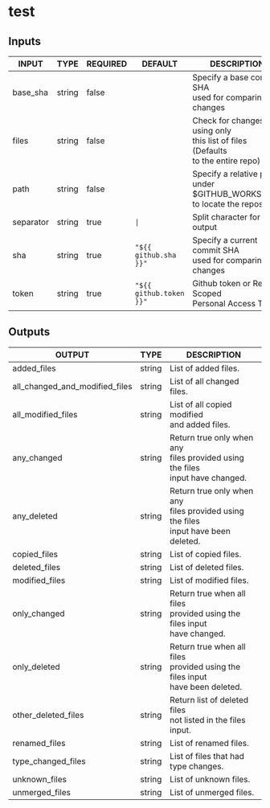 # test

## Inputs

<!-- AUTO-DOC-INPUT:START - Do not remove or modify this section -->

|   INPUT   |  TYPE  | REQUIRED |         DEFAULT         |                                     DESCRIPTION                                     |
|-----------|--------|----------|-------------------------|-------------------------------------------------------------------------------------|
| base_sha  | string | false    |                         | Specify a base commit SHA<br>used for comparing changes                             |
| files     | string | false    |                         | Check for changes using only<br>this list of files (Defaults<br>to the entire repo) |
| path      | string | false    |                         | Specify a relative path under<br>$GITHUB_WORKSPACE to locate the repository<br>     |
| separator | string | true     | `\|`                    | Split character for array output<br>                                                |
| sha       | string | true     | `"${{ github.sha }}"`   | Specify a current commit SHA<br>used for comparing changes                          |
| token     | string | true     | `"${{ github.token }}"` | Github token or Repo Scoped<br>Personal Access Token                                |

<!-- AUTO-DOC-INPUT:END -->

## Outputs

<!-- AUTO-DOC-OUTPUT:START - Do not remove or modify this section -->

|             OUTPUT             |  TYPE  |                                       DESCRIPTION                                       |
|--------------------------------|--------|-----------------------------------------------------------------------------------------|
| added_files                    | string | List of added files.                                                                    |
| all_changed_and_modified_files | string | List of all changed files.<br>                                                          |
| all_modified_files             | string | List of all copied modified<br>and added files.                                         |
| any_changed                    | string | Return true only when any<br>files provided using the files<br>input have changed.      |
| any_deleted                    | string | Return true only when any<br>files provided using the files<br>input have been deleted. |
| copied_files                   | string | List of copied files.                                                                   |
| deleted_files                  | string | List of deleted files.                                                                  |
| modified_files                 | string | List of modified files.                                                                 |
| only_changed                   | string | Return true when all files<br>provided using the files input<br>have changed.           |
| only_deleted                   | string | Return true when all files<br>provided using the files input<br>have been deleted.      |
| other_deleted_files            | string | Return list of deleted files<br>not listed in the files<br>input.                       |
| renamed_files                  | string | List of renamed files.                                                                  |
| type_changed_files             | string | List of files that had<br>type changes.                                                 |
| unknown_files                  | string | List of unknown files.                                                                  |
| unmerged_files                 | string | List of unmerged files.                                                                 |

<!-- AUTO-DOC-OUTPUT:END -->
